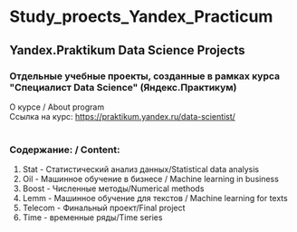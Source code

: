 # Study_proects_Yandex_Practicum
## Yandex.Praktikum Data Science Projects
### Отдельные учебные проекты, созданные в рамках курса "Специалист Data Science" (Яндекс.Практикум)

О курсе / About program<br>
Ссылка на курс: https://praktikum.yandex.ru/data-scientist/<br>
<br>
### Содержание: / Content:<br>
1. Stat - Статистический анализ данных/Statistical data analysis
2. Oil - Машинное обучение в бизнесе / Machine learning in business
3. Boost - Численные методы/Numerical methods
4. Lemm - Машинное обучение для текстов / Machine learning for texts
5. Telecom - Финальный проект/Final project
6. Time - временные ряды/Time series
